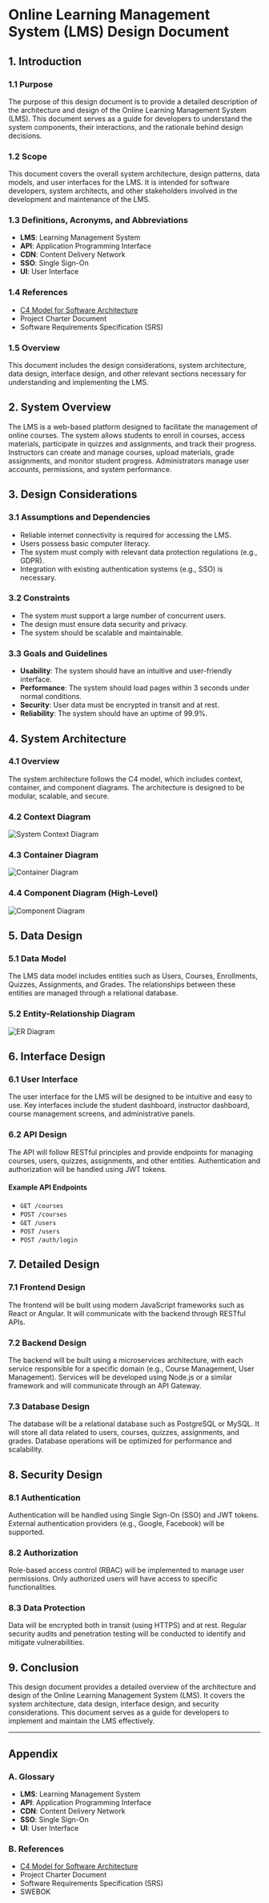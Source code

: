 # Online Learning Management System (LMS) Design Document
 
## 1. Introduction
 
### 1.1 Purpose
The purpose of this design document is to provide a detailed description of the architecture and design of the Online Learning Management System (LMS). This document serves as a guide for developers to understand the system components, their interactions, and the rationale behind design decisions.
 
### 1.2 Scope
This document covers the overall system architecture, design patterns, data models, and user interfaces for the LMS. It is intended for software developers, system architects, and other stakeholders involved in the development and maintenance of the LMS.
 
### 1.3 Definitions, Acronyms, and Abbreviations
- **LMS**: Learning Management System
- **API**: Application Programming Interface
- **CDN**: Content Delivery Network
- **SSO**: Single Sign-On
- **UI**: User Interface
 
### 1.4 References
- [C4 Model for Software Architecture](https://c4model.com/)
- Project Charter Document
- Software Requirements Specification (SRS)
 
### 1.5 Overview
This document includes the design considerations, system architecture, data design, interface design, and other relevant sections necessary for understanding and implementing the LMS.
 
## 2. System Overview
 
The LMS is a web-based platform designed to facilitate the management of online courses. The system allows students to enroll in courses, access materials, participate in quizzes and assignments, and track their progress. Instructors can create and manage courses, upload materials, grade assignments, and monitor student progress. Administrators manage user accounts, permissions, and system performance.
 
## 3. Design Considerations
 
### 3.1 Assumptions and Dependencies
- Reliable internet connectivity is required for accessing the LMS.
- Users possess basic computer literacy.
- The system must comply with relevant data protection regulations (e.g., GDPR).
- Integration with existing authentication systems (e.g., SSO) is necessary.
 
### 3.2 Constraints
- The system must support a large number of concurrent users.
- The design must ensure data security and privacy.
- The system should be scalable and maintainable.
 
### 3.3 Goals and Guidelines
- **Usability**: The system should have an intuitive and user-friendly interface.
- **Performance**: The system should load pages within 3 seconds under normal conditions.
- **Security**: User data must be encrypted in transit and at rest.
- **Reliability**: The system should have an uptime of 99.9%.
 
## 4. System Architecture
 
### 4.1 Overview
The system architecture follows the C4 model, which includes context, container, and component diagrams. The architecture is designed to be modular, scalable, and secure.
 
### 4.2 Context Diagram
![System Context Diagram](Attachements/Images/context.png)
 
### 4.3 Container Diagram
![Container Diagram](Attachements/Images/container.png)
 
### 4.4 Component Diagram (High-Level)
![Component Diagram](Attachements/Images/componentDiag.png)
 
## 5. Data Design
 
### 5.1 Data Model
The LMS data model includes entities such as Users, Courses, Enrollments, Quizzes, Assignments, and Grades. The relationships between these entities are managed through a relational database.
 
### 5.2 Entity-Relationship Diagram
![ER Diagram](Attachements/Images/erDiag.png)
 
## 6. Interface Design
 
### 6.1 User Interface
The user interface for the LMS will be designed to be intuitive and easy to use. Key interfaces include the student dashboard, instructor dashboard, course management screens, and administrative panels.
 
### 6.2 API Design
The API will follow RESTful principles and provide endpoints for managing courses, users, quizzes, assignments, and other entities. Authentication and authorization will be handled using JWT tokens.
 
#### Example API Endpoints
- `GET /courses`
- `POST /courses`
- `GET /users`
- `POST /users`
- `POST /auth/login`
 
## 7. Detailed Design
 
### 7.1 Frontend Design
The frontend will be built using modern JavaScript frameworks such as React or Angular. It will communicate with the backend through RESTful APIs.
 
### 7.2 Backend Design
The backend will be built using a microservices architecture, with each service responsible for a specific domain (e.g., Course Management, User Management). Services will be developed using Node.js or a similar framework and will communicate through an API Gateway.
 
### 7.3 Database Design
The database will be a relational database such as PostgreSQL or MySQL. It will store all data related to users, courses, quizzes, assignments, and grades. Database operations will be optimized for performance and scalability.
 
## 8. Security Design
 
### 8.1 Authentication
Authentication will be handled using Single Sign-On (SSO) and JWT tokens. External authentication providers (e.g., Google, Facebook) will be supported.
 
### 8.2 Authorization
Role-based access control (RBAC) will be implemented to manage user permissions. Only authorized users will have access to specific functionalities.
 
### 8.3 Data Protection
Data will be encrypted both in transit (using HTTPS) and at rest. Regular security audits and penetration testing will be conducted to identify and mitigate vulnerabilities.
 
## 9. Conclusion
 
This design document provides a detailed overview of the architecture and design of the Online Learning Management System (LMS). It covers the system architecture, data design, interface design, and security considerations. This document serves as a guide for developers to implement and maintain the LMS effectively.
 
---
 
## Appendix
 
### A. Glossary
- **LMS**: Learning Management System
- **API**: Application Programming Interface
- **CDN**: Content Delivery Network
- **SSO**: Single Sign-On
- **UI**: User Interface
 
### B. References
- [C4 Model for Software Architecture](https://c4model.com/)
- Project Charter Document
- Software Requirements Specification (SRS)
- SWEBOK
